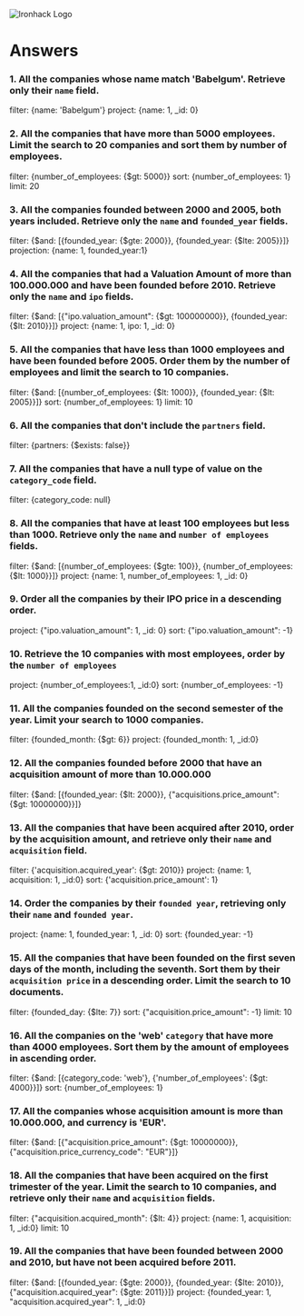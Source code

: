 ![Ironhack Logo](https://i.imgur.com/1QgrNNw.png)

# Answers

### 1. All the companies whose name match 'Babelgum'. Retrieve only their `name` field.

<!-- Your Code Goes Here -->
 filter: {name: 'Babelgum'}
    project: {name: 1, _id: 0}


### 2. All the companies that have more than 5000 employees. Limit the search to 20 companies and sort them by **number of employees**.

<!-- Your Code Goes Here -->
filter: {number_of_employees: {$gt: 5000}}
    sort: {number_of_employees: 1}
    limit: 20

### 3. All the companies founded between 2000 and 2005, both years included. Retrieve only the `name` and `founded_year` fields.

<!-- Your Code Goes Here -->
filter: {$and: [{founded_year: {$gte: 2000}}, {founded_year: {$lte: 2005}}]}
projection: {name: 1, founded_year:1}

### 4. All the companies that had a Valuation Amount of more than 100.000.000 and have been founded before 2010. Retrieve only the `name` and `ipo` fields.

<!-- Your Code Goes Here -->
filter: {$and: [{"ipo.valuation_amount": {$gt: 100000000}}, {founded_year: {$lt: 2010}}]}
project: {name: 1, ipo: 1, _id: 0}

### 5. All the companies that have less than 1000 employees and have been founded before 2005. Order them by the number of employees and limit the search to 10 companies.

<!-- Your Code Goes Here -->
filter: {$and: [{number_of_employees: {$lt: 1000}}, {founded_year: {$lt: 2005}}]}
sort: {number_of_employees: 1}
limit: 10

### 6. All the companies that don't include the `partners` field.

<!-- Your Code Goes Here -->
filter: {partners: {$exists: false}}

### 7. All the companies that have a null type of value on the `category_code` field.

<!-- Your Code Goes Here -->
filter:  {category_code: null}


### 8. All the companies that have at least 100 employees but less than 1000. Retrieve only the `name` and `number of employees` fields.

<!-- Your Code Goes Here -->
filter: {$and: [{number_of_employees: {$gte: 100}}, {number_of_employees: {$lt: 1000}}]}
project: {name: 1, number_of_employees: 1, _id: 0}

### 9. Order all the companies by their IPO price in a descending order.

<!-- Your Code Goes Here -->
project: {"ipo.valuation_amount": 1, _id: 0}
sort: {"ipo.valuation_amount": -1}

### 10. Retrieve the 10 companies with most employees, order by the `number of employees`

<!-- Your Code Goes Here -->
project: {number_of_employees:1, _id:0}
sort: {number_of_employees: -1}

### 11. All the companies founded on the second semester of the year. Limit your search to 1000 companies.

<!-- Your Code Goes Here -->
filter: {founded_month: {$gt: 6}}
project: {founded_month: 1, _id:0}

### 12. All the companies founded before 2000 that have an acquisition amount of more than 10.000.000

<!-- Your Code Goes Here -->
filter: {$and: [{founded_year: {$lt: 2000}}, {"acquisitions.price_amount":{$gt: 10000000}}]}


### 13. All the companies that have been acquired after 2010, order by the acquisition amount, and retrieve only their `name` and `acquisition` field.

<!-- Your Code Goes Here -->
filter: {'acquisition.acquired_year': {$gt: 2010}}
project: {name: 1, acquisition: 1, _id:0}
sort: {'acquisition.price_amount': 1}


### 14. Order the companies by their `founded year`, retrieving only their `name` and `founded year`.

<!-- Your Code Goes Here -->
project: {name: 1, founded_year: 1, _id: 0}
sort: {founded_year: -1}


### 15. All the companies that have been founded on the first seven days of the month, including the seventh. Sort them by their `acquisition price` in a descending order. Limit the search to 10 documents.

<!-- Your Code Goes Here -->
filter: {founded_day: {$lte: 7}}
sort: {"acquisition.price_amount": -1}
limit: 10


### 16. All the companies on the 'web' `category` that have more than 4000 employees. Sort them by the amount of employees in ascending order.

<!-- Your Code Goes Here -->
filter: {$and: [{category_code: 'web'}, {'number_of_employees': {$gt: 4000}}]}
sort: {number_of_employees: 1}

### 17. All the companies whose acquisition amount is more than 10.000.000, and currency is 'EUR'.

<!-- Your Code Goes Here -->
filter: {$and: [{"acquisition.price_amount": {$gt: 10000000}}, {"acquisition.price_currency_code": "EUR"}]}


### 18. All the companies that have been acquired on the first trimester of the year. Limit the search to 10 companies, and retrieve only their `name` and `acquisition` fields.

<!-- Your Code Goes Here -->
filter: {"acquisition.acquired_month": {$lt: 4}}
project: {name: 1, acquisition: 1, _id:0}
limit: 10

### 19. All the companies that have been founded between 2000 and 2010, but have not been acquired before 2011.

<!-- Your Code Goes Here -->
filter: {$and: [{founded_year: {$gte: 2000}}, {founded_year: {$lte: 2010}}, {"acquisition.acquired_year": {$gte: 2011}}]}
project: {founded_year: 1, "acquisition.acquired_year": 1, _id:0}
